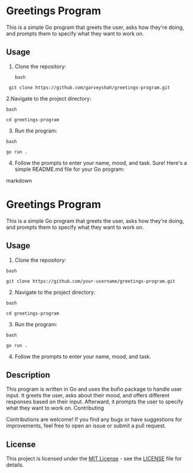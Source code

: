 # Greetings Program

This is a simple Go program that greets the user, asks how they're doing, and prompts them to specify what they want to work on.

## Usage

1. Clone the repository:

   `bash`
  ```
   git clone https://github.com/garveyshah/greetings-program.git
  ```

  2.Navigate to the project directory:

  `bash`
  ```
  cd greetings-program
  ```
  3. Run the program:

   `bash`
  ```
go run .
  ```
4. Follow the prompts to enter your name, mood, and task.
   Sure! Here's a simple README.md file for your Go program:

markdown

# Greetings Program

This is a simple Go program that greets the user, asks how they're doing, and prompts them to specify what they want to work on.

## Usage

1. Clone the repository:

 `bash`
 ```
 git clone https://github.com/your-username/greetings-program.git
```

2. Navigate to the project directory:

`bash`
```
cd greetings-program
```

3. Run the program:

`bash`
```
go run .
```

4. Follow the prompts to enter your name, mood, and task.

## Description

This program is written in Go and uses the bufio package to handle user input. It greets the user, asks about their mood, and offers different responses based on their input. Afterward, it prompts the user to specify what they want to work on.
Contributing

Contributions are welcome! If you find any bugs or have suggestions for improvements, feel free to open an issue or submit a pull request.
## License

This project is licensed under the [MIT License](LICENSE) - see the [LICENSE](LICENSE) file for details.
